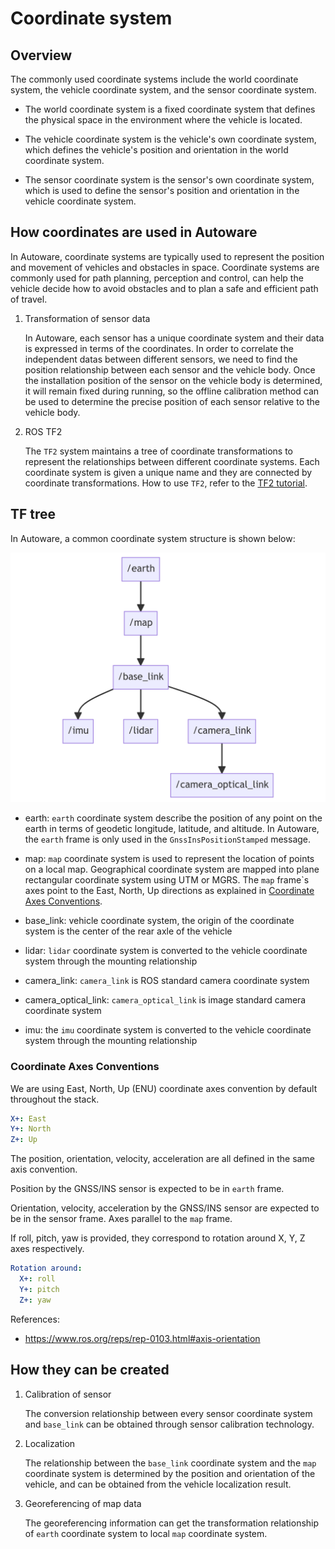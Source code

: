 # Coordinate system

## Overview

The commonly used coordinate systems include the world coordinate system, the vehicle coordinate system, and the sensor coordinate system. 

- The world coordinate system is a fixed coordinate system that defines the physical space in the environment where the vehicle is located.

- The vehicle coordinate system is the vehicle's own coordinate system, which defines the vehicle's position and orientation in the world coordinate system.

- The sensor coordinate system is the sensor's own coordinate system, which is used to define the sensor's position and orientation in the vehicle coordinate system.

## How coordinates are used in Autoware

In Autoware, coordinate systems are typically used to represent the position and movement of vehicles and obstacles in space. Coordinate systems are commonly used for path planning, perception and control, can help the vehicle decide how to avoid obstacles and to plan a safe and efficient path of travel.

1. Transformation of sensor data

   In Autoware, each sensor has a unique coordinate system and their data is expressed in terms of the coordinates. In order to correlate the independent datas between different sensors, we need to find the position relationship between each sensor and the vehicle body. Once the installation position of the sensor on the vehicle body is determined, it will remain fixed during running, so the offline calibration method can be used to determine the precise position of each sensor relative to the vehicle body.

2. ROS TF2

   The `TF2` system maintains a tree of coordinate transformations to represent the relationships between different coordinate systems. Each coordinate system is given a unique name and they are connected by coordinate transformations. How to use `TF2`, refer to the [TF2 tutorial](http://docs.ros.org/en/galactic/Concepts/About-Tf2.html).

## TF tree

In Autoware, a common coordinate system structure is shown below:

![tf-tree](./images/coordinate-system-tf-tree.png)

- earth: `earth` coordinate system describe the position of any point on the earth in terms of geodetic longitude, latitude, and altitude. In Autoware, the `earth` frame is only used in the `GnssInsPositionStamped` message.

- map: `map` coordinate system is used to represent the location of points on a local map. Geographical coordinate system are mapped into plane rectangular coordinate system using UTM or MGRS. The `map` frame`s axes point to the East, North, Up directions as explained in [Coordinate Axes Conventions](#coordinate-axes-conventions).

- base_link: vehicle coordinate system, the origin of the coordinate system is the center of the rear axle of the vehicle

- lidar: `lidar` coordinate system is converted to the vehicle coordinate system through the mounting relationship

- camera_link: `camera_link` is ROS standard camera coordinate system 

- camera_optical_link: `camera_optical_link` is image standard camera coordinate system

- imu: the `imu` coordinate system is converted to the vehicle coordinate system through the mounting relationship

### Coordinate Axes Conventions

We are using East, North, Up (ENU) coordinate axes convention by default throughout the stack.

```yaml
X+: East
Y+: North
Z+: Up
```
The position, orientation, velocity, acceleration are all defined in the same axis convention.

Position by the GNSS/INS sensor is expected to be in `earth` frame.

Orientation, velocity, acceleration by the GNSS/INS sensor are expected to be in the sensor frame. Axes parallel to the `map` frame.

If roll, pitch, yaw is provided, they correspond to rotation around X, Y, Z axes respectively.

```yaml
Rotation around:
  X+: roll
  Y+: pitch
  Z+: yaw
```
References:
- <https://www.ros.org/reps/rep-0103.html#axis-orientation>

## How they can be created

1. Calibration of sensor

   The conversion relationship between every sensor coordinate system  and `base_link` can be obtained through sensor calibration technology. 

2. Localization

   The relationship between the `base_link` coordinate system and the `map` coordinate system is determined by the position and orientation of the vehicle, and can be obtained from the vehicle localization result.

3. Georeferencing of map data

   The georeferencing information can get the transformation relationship of `earth` coordinate system to  local `map` coordinate system.
